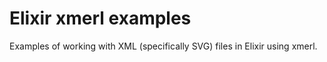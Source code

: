 # Elixir xmerl examples

Examples of working with XML (specifically SVG) files in Elixir using xmerl. 
